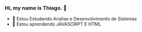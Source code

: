 ### Hi, my name is Thiago. 👋

- 🔭 Estou Estudando Analise e Desenvolvimento de Sistemas
- 🌱 Estou aprendendo JAVASCRIPT E HTML
